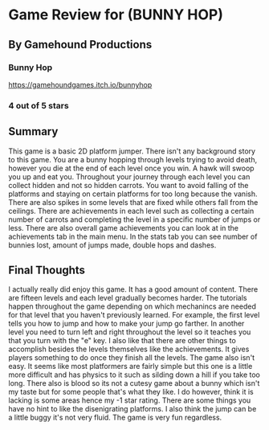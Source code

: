 # Game Review for (BUNNY HOP)

## By Gamehound Productions

### Bunny Hop 
https://gamehoundgames.itch.io/bunnyhop

### 4 out of 5 stars

## Summary

  This game is a basic 2D platform jumper. There isn't any background story
to this game. You are a bunny hopping through levels trying to avoid death,
however you die at the end of each level once you win. A hawk will swoop you
up and eat you.
  Throughout your journey through each level you can collect hidden and not so
hidden carrots. You want to avoid falling of the platforms and staying on certain
platforms for too long because the vanish. There are also spikes in some levels that
are fixed while others fall from the ceilings. 
  There are achievements in each level such as collecting a certain number of 
carrots and completing the level in a specific number of jumps or less. There are also
overall game achievements you can look at in the achievements tab in the main menu. 
In the stats tab you can see number of bunnies lost, amount of jumps made, double hops
and dashes.

## Final Thoughts

  I actually really did enjoy this game. It has a good amount of content. There are 
fifteen levels and each level gradually becomes harder. The tutorials happen throughout
the game depending on which mechanincs are needed for that level that you haven't previously
learned. For example, the first level tells you how to jump and how to make your jump go 
farther. In another level you need to turn left and right throughout the level so it teaches
you that you turn with the "e" key. I also like that there are other things to accomplish 
besides the levels themselves like the achievements. It gives players something to do once 
they finish all the levels. The game also isn't easy. It seems like most platformers are fairly
simple but this one is a little more difficult and has physics to it such as silding down a hill
if you take too long. There also is blood so its not a cutesy game about a bunny which isn't my taste
but for some people that's what they like. I do however, think it is lacking is some areas hence
my -1 star rating. There are some things you have no hint to like the disenigrating platforms. I also
think the jump can be a little buggy it's not very fluid. The game is very fun regardless.

